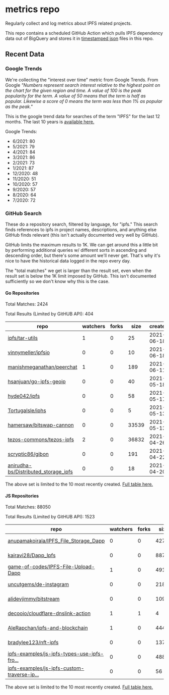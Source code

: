 # metrics repo

Regularly collect and log metrics about IPFS related projects.

This repo contains a scheduled GitHub Action which pulls IPFS dependency data out of BigQuery and stores it 
in [timestamped json](./logs) files in this repo.

## Recent Data

### Google Trends

We're collecting the "interest over time" metric from Google Trends. From Google *"Numbers 
represent search interest relative to the highest point on the chart for the given region and 
time. A value of 100 is the peak popularity for the term. A value of 50 means that the term is 
half as popular. Likewise a score of 0 means the term was less than 1% as popular as the peak."*

This is the google trend data for searches of the term "IPFS" for the
last 12 months. The last 10 years is [available here.](./results/google-trends.md)



Google Trends:
*  6/2021: 80
*  5/2021: 79
*  4/2021: 84
*  3/2021: 86
*  2/2021: 73
*  1/2021: 87
*  12/2020: 48
*  11/2020: 51
*  10/2020: 57
*  9/2020: 57
*  8/2020: 64
*  7/2020: 72

### GitHub Search

These do a repository search, filtered by language, for "ipfs." This search
finds references to ipfs in project names, descriptions, and anything else
GitHub finds relevant (this isn't actually documented very well by GitHub).

GitHub limits the maximum results to 1K. We can get around this a little bit
by performing additional queries w/ different sorts in ascending and descending
order, but there's some amount we'll never get. That's why it's nice to have
the historical data logged in the repo every day.

The "total matches" we get is larger than the result set, even when the result
set is below the 1K limit imposed by GitHub. This isn't documented sufficiently
so we don't know why this is the case.

#### Go Repositories

Total Matches: 2424

Total Results (Limited by GitHUB API): 404

| repo | watchers | forks | size | created | pushed |
| ---- | -------- | ----- | ---- | ------- | ------ |
| [ipfs/tar-utils](https://github.com/ipfs/tar-utils)| 1 | 0 | 25| 2021-06-18 | 2021-06-21 |
| [vinnymeller/ipfsio](https://github.com/vinnymeller/ipfsio)| 0 | 0 | 10| 2021-06-18 | 2021-06-18 |
| [manishmeganathan/peerchat](https://github.com/manishmeganathan/peerchat)| 1 | 0 | 189| 2021-06-11 | 2021-06-21 |
| [hsanjuan/go-ipfs-geoip](https://github.com/hsanjuan/go-ipfs-geoip)| 0 | 0 | 40| 2021-05-18 | 2021-05-18 |
| [hyde042/ipfs](https://github.com/hyde042/ipfs)| 0 | 0 | 58| 2021-05-17 | 2021-05-18 |
| [TortugaIsle/iphs](https://github.com/TortugaIsle/iphs)| 0 | 0 | 5| 2021-05-13 | 2021-05-14 |
| [hamersaw/bitswap-cannon](https://github.com/hamersaw/bitswap-cannon)| 0 | 0 | 33539| 2021-05-13 | 2021-05-24 |
| [tezos-commons/tezos-ipfs](https://github.com/tezos-commons/tezos-ipfs)| 2 | 0 | 36832| 2021-04-26 | 2021-05-04 |
| [scryptic86/gibon](https://github.com/scryptic86/gibon)| 0 | 0 | 191| 2021-04-22 | 2020-08-07 |
| [anirudha-bs/Distributed_storage_ipfs](https://github.com/anirudha-bs/Distributed_storage_ipfs)| 0 | 0 | 18| 2021-04-20 | 2021-05-18 |


The above set is limited to the 10 most recently created. 
[Full table here.](./results/repo_search_go.md)

#### JS Repositories

Total Matches: 88050

Total Results (Limited by GitHUB API): 1523

| repo | watchers | forks | size | created | pushed |
| ---- | -------- | ----- | ---- | ------- | ------ |
| [anupamakoirala/IPFS_File_Storage_Dapp](https://github.com/anupamakoirala/IPFS_File_Storage_Dapp)| 0 | 0 | 427| 2021-06-21 | 2021-06-21 |
| [kairavi28/Dapp_Ipfs](https://github.com/kairavi28/Dapp_Ipfs)| 0 | 0 | 887| 2021-06-20 | 2021-06-20 |
| [game-of-codes/IPFS-File-Upload-Dapp](https://github.com/game-of-codes/IPFS-File-Upload-Dapp)| 1 | 0 | 491| 2021-06-17 | 2021-06-17 |
| [uncutgems/de-instagram](https://github.com/uncutgems/de-instagram)| 0 | 0 | 2188| 2021-06-16 | 2021-06-16 |
| [alidevjimmy/bitstream](https://github.com/alidevjimmy/bitstream)| 0 | 0 | 109| 2021-06-16 | 2021-06-16 |
| [decooio/cloudflare-dnslink-action](https://github.com/decooio/cloudflare-dnslink-action)| 1 | 1 | 4| 2021-06-16 | 2021-06-16 |
| [AleRapchan/ipfs-and-blockchain](https://github.com/AleRapchan/ipfs-and-blockchain)| 1 | 0 | 444| 2021-06-15 | 2021-06-20 |
| [bradylee123/nft-ipfs](https://github.com/bradylee123/nft-ipfs)| 0 | 0 | 13799| 2021-06-14 | 2021-06-14 |
| [ipfs-examples/js-ipfs-types-use-ipfs-fro...](https://github.com/ipfs-examples/js-ipfs-types-use-ipfs-from-typed-js)| 0 | 0 | 488| 2021-06-14 | 2021-06-22 |
| [ipfs-examples/js-ipfs-custom-traverse-ip...](https://github.com/ipfs-examples/js-ipfs-custom-traverse-ipld-graphs)| 0 | 0 | 56| 2021-06-14 | 2021-06-22 |


The above set is limited to the 10 most recently created. 
[Full table here.](./results/repo_search_js.md)
